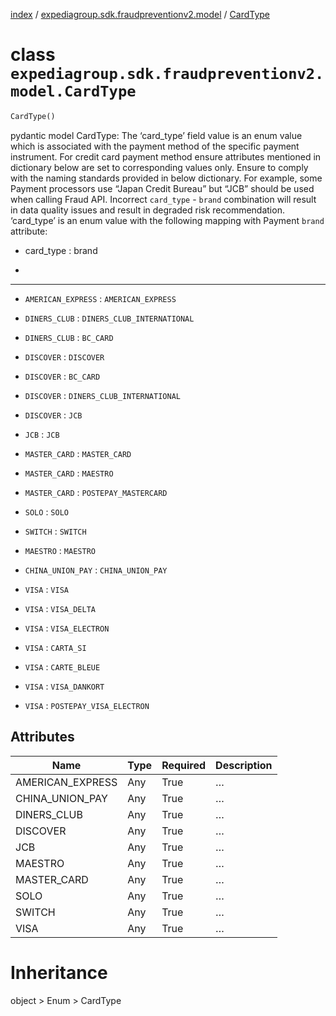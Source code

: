 [index](index.md) /
[expediagroup.sdk.fraudpreventionv2.model](expediagroup.sdk.fraudpreventionv2.model.md)
/ [CardType](CardType.md)

# class `expediagroup.sdk.fraudpreventionv2.model.CardType`

```python
CardType()
```

pydantic model CardType: The ‘card_type’ field value is an enum value
which is associated with the payment method of the specific payment
instrument. For credit card payment method ensure attributes mentioned
in dictionary below are set to corresponding values only. Ensure to
comply with the naming standards provided in below dictionary. For
example, some Payment processors use “Japan Credit Bureau” but “JCB”
should be used when calling Fraud API. Incorrect `card_type` - `brand`
combination will result in data quality issues and result in degraded
risk recommendation. ‘card_type’ is an enum value with the following
mapping with Payment `brand` attribute:

- card_type            :          brand

-

______________________________________________________________________

- `AMERICAN_EXPRESS` : `AMERICAN_EXPRESS`

- `DINERS_CLUB` : `DINERS_CLUB_INTERNATIONAL`

- `DINERS_CLUB` : `BC_CARD`

- `DISCOVER` : `DISCOVER`

- `DISCOVER` : `BC_CARD`

- `DISCOVER` : `DINERS_CLUB_INTERNATIONAL`

- `DISCOVER` : `JCB`

- `JCB` : `JCB`

- `MASTER_CARD` : `MASTER_CARD`

- `MASTER_CARD` : `MAESTRO`

- `MASTER_CARD` : `POSTEPAY_MASTERCARD`

- `SOLO` : `SOLO`

- `SWITCH` : `SWITCH`

- `MAESTRO` : `MAESTRO`

- `CHINA_UNION_PAY` : `CHINA_UNION_PAY`

- `VISA` : `VISA`

- `VISA` : `VISA_DELTA`

- `VISA` : `VISA_ELECTRON`

- `VISA` : `CARTA_SI`

- `VISA` : `CARTE_BLEUE`

- `VISA` : `VISA_DANKORT`

- `VISA` : `POSTEPAY_VISA_ELECTRON`

## Attributes

| Name             | Type | Required | Description |
| ---------------- | ---- | -------- | ----------- |
| AMERICAN_EXPRESS | Any  | True     | …           |
| CHINA_UNION_PAY  | Any  | True     | …           |
| DINERS_CLUB      | Any  | True     | …           |
| DISCOVER         | Any  | True     | …           |
| JCB              | Any  | True     | …           |
| MAESTRO          | Any  | True     | …           |
| MASTER_CARD      | Any  | True     | …           |
| SOLO             | Any  | True     | …           |
| SWITCH           | Any  | True     | …           |
| VISA             | Any  | True     | …           |

# Inheritance

object > Enum > CardType
